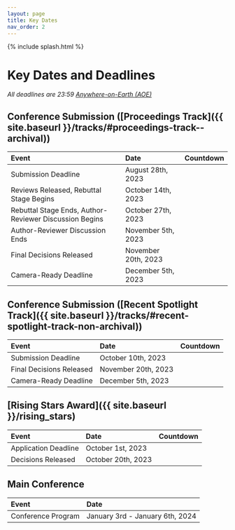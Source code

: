 ```yaml
---
layout: page
title: Key Dates
nav_order: 2
---
```


<script src="//code.jquery.com/jquery.js"></script>
<script src="{{ site.baseurl }}/assets/js/jquery.countdown.min.js"></script>
<script src="{{ site.baseurl }}/assets/js/luxon.min.js"></script>

{% include splash.html %}

# Key Dates and Deadlines

*All deadlines are 23:59 [Anywhere-on-Earth (AOE)](https://www.ieee802.org/16/aoe.html)*

## Conference Submission ([Proceedings Track]({{ site.baseurl }}/tracks/#proceedings-track--archival))

| Event                                                   | Date                           | Countdown                    |
|:--------------------------------------------------------|:-------------------------------|:-----------------------------|
| Submission Deadline                                     | August 28th, 2023              |<span id="proc-sub"></span><script type="text/javascript">var date = luxon.DateTime.fromObject({year: 2023, month: 8, day: 28, hour: 23, minute: 59, second: 59}, {zone: 'UTC-12',});$('#proc-sub').countdown(date.toJSDate(), function(event) { $(this).html(event.strftime('%D days %H:%M:%S')); });</script>|
| Reviews Released, Rebuttal Stage Begins                 | October 14th, 2023             |<span id="proc-review"></span><script type="text/javascript">var date = luxon.DateTime.fromObject({year: 2023, month: 10, day: 14, hour: 23, minute: 59, second: 59}, {zone: 'UTC-12',});$('#proc-review').countdown(date.toJSDate(), function(event) { $(this).html(event.strftime('%D days %H:%M:%S')); });</script>|
| Rebuttal Stage Ends, Author-Reviewer Discussion Begins  | October 27th, 2023             |<span id="proc-disc"></span><script type="text/javascript">var date = luxon.DateTime.fromObject({year: 2023, month: 10, day: 27, hour: 23, minute: 59, second: 59}, {zone: 'UTC-12',});$('#proc-disc').countdown(date.toJSDate(), function(event) { $(this).html(event.strftime('%D days %H:%M:%S')); });</script>|
| Author-Reviewer Discussion Ends                         | November 5th, 2023             |<span id="proc-disc-end"></span><script type="text/javascript">var date = luxon.DateTime.fromObject({year: 2023, month: 11, day: 5, hour: 23, minute: 59, second: 59}, {zone: 'UTC-12',});$('#proc-disc-end').countdown(date.toJSDate(), function(event) { $(this).html(event.strftime('%D days %H:%M:%S')); });</script>|
| Final Decisions Released                                | November 20th, 2023            |<span id="proc-decision"></span><script type="text/javascript">var date = luxon.DateTime.fromObject({year: 2023, month: 11, day: 20, hour: 23, minute: 59, second: 59}, {zone: 'UTC-12',});$('#proc-decision').countdown(date.toJSDate(), function(event) { $(this).html(event.strftime('%D days %H:%M:%S')); });</script>|
| Camera-Ready Deadline                                   | December 5th, 2023             |<span id="proc-camera"></span><script type="text/javascript">var date = luxon.DateTime.fromObject({year: 2023, month: 12, day: 5, hour: 23, minute: 59, second: 59}, {zone: 'UTC-12',});$('#proc-camera').countdown(date.toJSDate(), function(event) { $(this).html(event.strftime('%D days %H:%M:%S')); });</script>|


## Conference Submission ([Recent Spotlight Track]({{ site.baseurl }}/tracks/#recent-spotlight-track-non-archival))

| Event                     | Date                           | Countdown                    |
|:--------------------------|:-------------------------------|:-----------------------------|
| Submission Deadline       | October 10th, 2023             |<span id="wksp-sub"></span><script type="text/javascript">var date = luxon.DateTime.fromObject({year: 2023, month: 10, day: 10, hour: 23, minute: 59, second: 59}, {zone: 'UTC-12',});$('#wksp-sub').countdown(date.toJSDate(), function(event) { $(this).html(event.strftime('%D days %H:%M:%S')); });</script>|
| Final Decisions Released  | November 20th, 2023            |<span id="wksp-decision"></span><script type="text/javascript">var date = luxon.DateTime.fromObject({year: 2023, month: 11, day: 20, hour: 23, minute: 59, second: 59}, {zone: 'UTC-12',});$('#wksp-decision').countdown(date.toJSDate(), function(event) { $(this).html(event.strftime('%D days %H:%M:%S')); });</script>|
| Camera-Ready Deadline     | December 5th, 2023             |<span id="wksp-camera"></span><script type="text/javascript">var date = luxon.DateTime.fromObject({year: 2023, month: 12, day: 5, hour: 23, minute: 59, second: 59}, {zone: 'UTC-12',});$('#wksp-camera').countdown(date.toJSDate(), function(event) { $(this).html(event.strftime('%D days %H:%M:%S')); });</script>|


## [Rising Stars Award]({{ site.baseurl }}/rising_stars)

| Event                     | Date                           | Countdown                    |
|:--------------------------|:-------------------------------|:-----------------------------|
| Application Deadline      | October 1st, 2023              |<span id="stars-sub"></span><script type="text/javascript">var date = luxon.DateTime.fromObject({year: 2023, month: 10, day: 1, hour: 23, minute: 59, second: 59}, {zone: 'UTC-12',});$('#stars-sub').countdown(date.toJSDate(), function(event) { $(this).html(event.strftime('%D days %H:%M:%S')); });</script>|
| Decisions Released        | October 20th, 2023             |<span id="stars-decision"></span><script type="text/javascript">var date = luxon.DateTime.fromObject({year: 2023, month: 10, day: 20, hour: 23, minute: 59, second: 59}, {zone: 'UTC-12',});$('#stars-decision').countdown(date.toJSDate(), function(event) { $(this).html(event.strftime('%D days %H:%M:%S')); });</script>|


## Main Conference

| Event                     | Date                            |
|:--------------------------|:--------------------------------|
| Conference Program        | January 3rd - January 6th, 2024 |

